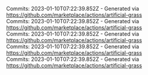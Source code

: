 Commits: 2023-01-10T07:22:39.852Z - Generated via https://github.com/marketplace/actions/artificial-grass
<br>
Commits: 2023-01-10T07:22:39.852Z - Generated via https://github.com/marketplace/actions/artificial-grass
<br>
Commits: 2023-01-10T07:22:39.852Z - Generated via https://github.com/marketplace/actions/artificial-grass
<br>
Commits: 2023-01-10T07:22:39.852Z - Generated via https://github.com/marketplace/actions/artificial-grass
<br>
Commits: 2023-01-10T07:22:39.852Z - Generated via https://github.com/marketplace/actions/artificial-grass
<br>
